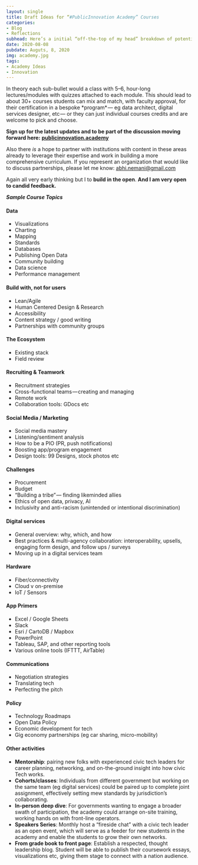 ```yaml
---
layout: single
title: Draft Ideas for “#PublicInnovation Academy” Courses
categories:
- Blog
- Reflections
subhead: Here’s a initial “off-the-top of my head” breakdown of potential courses/topics — in no particular order.
date: 2020-08-08
pubdate: Auguts, 8, 2020
img: academy.jpg
tags:
- Academy Ideas
- Innovation
---
```

In theory each sub-bullet would a class with 5–6, hour-long lectures/modules with quizzes attached to each module. This should lead to about 30+ courses students can mix and match, with faculty approval, for their certification in a bespoke \*program\* — eg data architect, digital services designer, etc — or they can just individual courses credits and are welcome to pick and choose.

**Sign up for the latest updates and to be part of the discussion moving forward here:** [**publicinnovation.academy**](https://publicinnovation.academy)

Also there _is_ a hope to partner with institutions with content in these areas already to leverage their expertise and work in building a more comprehensive curriculum. If you represent an organization that would like to discuss partnerships, please let me know: abhi.nemani@gmail.com

Again all very early thinking but I to **build in the open**. **And I am very open to candid feedback.**

**_Sample Course Topics_**

#### Data

*   Visualizations
*   Charting
*   Mapping
*   Standards
*   Databases
*   Publishing Open Data
*   Community building
*   Data science
*   Performance management

#### Build with, not for users

*   Lean/Agile
*   Human Centered Design & Research
*   Accessibility
*   Content strategy / good writing
*   Partnerships with community groups

#### The Ecosystem

*   Existing stack
*   Field review

#### Recruiting & Teamwork

*   Recruitment strategies
*   Cross-functional teams — creating and managing
*   Remote work
*   Collaboration tools: GDocs etc

#### Social Media / Marketing

*   Social media mastery
*   Listening/sentiment analysis
*   How to be a PIO (PR, push notifications)
*   Boosting app/program engagement
*   Design tools: 99 Designs, stock photos etc

#### Challenges

*   Procurement
*   Budget
*   “Building a tribe” — finding likeminded allies
*   Ethics of open data, privacy, AI
*   Inclusivity and anti-racism (unintended or intentional discrimination)

#### Digital services

*   General overview: why, which, and how
*   Best practices & multi-agency collaboration: interoperability, upsells, engaging form design, and follow ups / surveys
*   Moving up in a digital services team

#### Hardware

*   Fiber/connectivity
*   Cloud v on-premise
*   IoT / Sensors

#### App Primers

*   Excel / Google Sheets
*   Slack
*   Esri / CartoDB / Mapbox
*   PowerPoint
*   Tableau, SAP, and other reporting tools
*   Various online tools (IFTTT, AirTable)

#### Communications

*   Negotiation strategies
*   Translating tech
*   Perfecting the pitch

#### Policy

*   Technology Roadmaps
*   Open Data Policy
*   Economic development for tech
*   Gig economy partnerships (eg car sharing, micro-mobility)

#### Other activities

*   **Mentorship**: pairing new folks with experienced civic tech leaders for career planning, networking, and on-the-ground insight into how civic Tech works.
*   **Cohorts/classes**: Individuals from different government but working on the same team (eg digital services) could be paired up to complete joint assignment, effectively setting mew standards by jurisdiction’s collaborating.
*   **In-person deep dive**: For governments wanting to engage a broader swath of participation, the academy could arrange on-site training, working hands on with front-line operators.
*   **Speakers Series**: Monthly host a “fireside chat” with a civic tech leader as an open event, which will serve as a feeder for new students in the academy and enable the students to grow their own networks.
*   **From grade book to front page**: Establish a respected, thought leadership blog. Student will be able to publish their coursework essays, visualizations etc, giving them stage to connect with a nation audience.